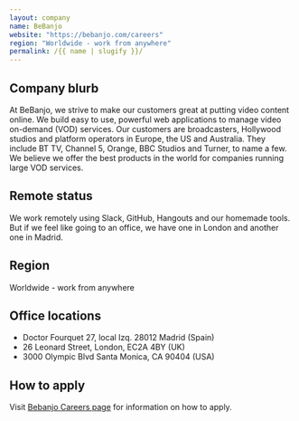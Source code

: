 ```yaml
---
layout: company
name: BeBanjo
website: "https://bebanjo.com/careers"
region: "Worldwide - work from anywhere"
permalink: /{{ name | slugify }}/
---
```


## Company blurb

At BeBanjo, we strive to make our customers great at putting video content online. We build easy to use, powerful web applications to manage video on-demand (VOD) services. Our customers are broadcasters, Hollywood studios and platform operators in Europe, the US and Australia. They include BT TV, Channel 5, Orange, BBC Studios and Turner, to name a few. We believe we offer the best products in the world for companies running large VOD services.

## Remote status

We work remotely using Slack, GitHub, Hangouts and our homemade tools. But if we feel like going to an office, we have one in London and another one in Madrid.

## Region
Worldwide - work from anywhere

## Office locations

* Doctor Fourquet 27, local Izq. 28012 Madrid (Spain)
* 26 Leonard Street, London, EC2A 4BY (UK)
* 3000 Olympic Blvd
Santa Monica, CA 90404 (USA)

## How to apply

Visit [Bebanjo Careers page](https://bebanjo.com/careers/) for information on how to apply.